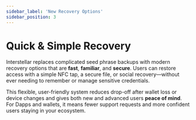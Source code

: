 ```yaml
---
sidebar_label: 'New Recovery Options'
sidebar_position: 3
---
```


# Quick & Simple Recovery

Interstellar replaces complicated seed phrase backups with modern recovery options that are **fast**, **familiar**, and **secure**. Users can restore access with a simple NFC tap, a secure file, or social recovery—without ever needing to remember or manage sensitive credentials.

This flexible, user-friendly system reduces drop-off after wallet loss or device changes and gives both new and advanced users **peace of mind**. For Dapps and wallets, it means fewer support requests and more confident users staying in your ecosystem.

